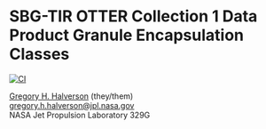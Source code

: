 # SBG-TIR OTTER Collection 1 Data Product Granule Encapsulation Classes

[![CI](https://github.com/sbg-tir/SBG-TIR-granules/actions/workflows/ci.yml/badge.svg)](https://github.com/sbg-tir/SBG-TIR-granules/actions/workflows/ci.yml)

[Gregory H. Halverson](https://github.com/gregory-halverson-jpl) (they/them)<br>
[gregory.h.halverson@jpl.nasa.gov](mailto:gregory.h.halverson@jpl.nasa.gov)<br>
NASA Jet Propulsion Laboratory 329G
